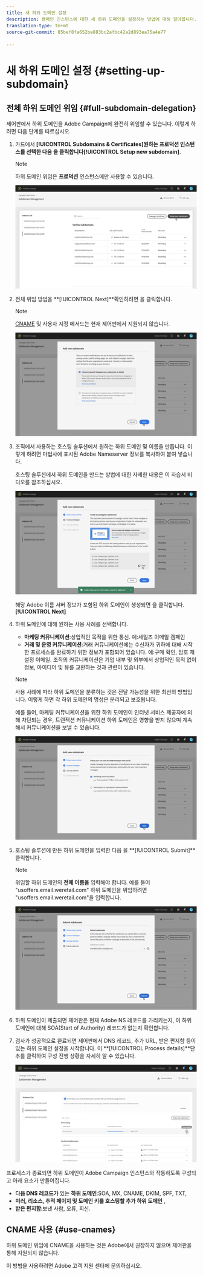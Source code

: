 ```yaml
---
title: 새 하위 도메인 설정
description: 캠페인 인스턴스에 대한 새 하위 도메인을 설정하는 방법에 대해 알아봅니다.
translation-type: tm+mt
source-git-commit: 85bef8fa652be883bc2afbc42a2d893ea75a4e77

---
```



# 새 하위 도메인 설정 {#setting-up-subdomain}

## 전체 하위 도메인 위임 {#full-subdomain-delegation}

제어판에서 하위 도메인을 Adobe Campaign에 완전히 위임할 수 있습니다. 이렇게 하려면 다음 단계를 따르십시오.

1. 카드에서 **[!UICONTROL Subdomains & Certificates]**원하는 프로덕션 인스턴스를 선택한 다음 을 클릭합니다**[!UICONTROL Setup new subdomain]**.

   >[!NOTE]
   >
   >하위 도메인 위임은 **프로덕션** 인스턴스에만 사용할 수 있습니다.

   ![](assets/subdomain1.png)

1. 전체 위임 방법을 **[!UICONTROL Next]**확인하려면 을 클릭합니다.

   >[!NOTE]
   >
   >[CNAME](#use-cnames) 및 사용자 지정 메서드는 현재 제어판에서 지원되지 않습니다.

   ![](assets/subdomain3.png)

1. 조직에서 사용하는 호스팅 솔루션에서 원하는 하위 도메인 및 이름을 만듭니다. 이렇게 하려면 마법사에 표시된 Adobe Nameserver 정보를 복사하여 붙여 넣습니다.

   호스팅 솔루션에서 하위 도메인을 만드는 방법에 대한 자세한 내용은 이 자습서 비디오를 참조하십시오.

   ![](assets/subdomain4.png)

   해당 Adobe 이름 서버 정보가 포함된 하위 도메인이 생성되면 을 클릭합니다. **[!UICONTROL Next]**

1. 하위 도메인에 대해 원하는 사용 사례를 선택합니다.

   * **마케팅 커뮤니케이션**:상업적인 목적을 위한 통신. 예:세일즈 이메일 캠페인
   * **거래 및 운영 커뮤니케이션**:거래 커뮤니케이션에는 수신자가 귀하에 대해 시작한 프로세스를 완료하기 위한 정보가 포함되어 있습니다. 예:구매 확인, 암호 재설정 이메일. 조직의 커뮤니케이션은 기업 내부 및 외부에서 상업적인 목적 없이 정보, 아이디어 및 뷰를 교환하는 것과 관련이 있습니다.
   >[!NOTE]
   >
   >사용 사례에 따라 하위 도메인을 분류하는 것은 전달 가능성을 위한 최선의 방법입니다. 이렇게 하면 각 하위 도메인의 명성은 분리되고 보호됩니다.
   >
   >예를 들어, 마케팅 커뮤니케이션을 위한 하위 도메인이 인터넷 서비스 제공자에 의해 차단되는 경우, 트랜잭션 커뮤니케이션 하위 도메인은 영향을 받지 않으며 계속해서 커뮤니케이션을 보낼 수 있습니다.

   ![](assets/subdomain5.png)

1. 호스팅 솔루션에 만든 하위 도메인을 입력한 다음 을 **[!UICONTROL Submit]**클릭합니다.

   >[!NOTE]
   >
   > 위임할 하위 도메인의 **전체 이름을** 입력해야 합니다. 예를 들어 &quot;usoffers.email.weretail.com&quot; 하위 도메인을 위임하려면 &quot;usoffers.email.weretail.com&quot;을 입력합니다.

   ![](assets/subdomain6.png)

1. 하위 도메인이 제출되면 제어판은 현재 Adobe NS 레코드를 가리키는지, 이 하위 도메인에 대해 SOA(Start of Authority) 레코드가 없는지 확인합니다.

1. 검사가 성공적으로 완료되면 제어판에서 DNS 레코드, 추가 URL, 받은 편지함 등이 있는 하위 도메인 설정을 시작합니다. 이 **[!UICONTROL Process details]**단추를 클릭하여 구성 진행 상황을 자세히 알 수 있습니다.

   ![](assets/subdomain7.png)

프로세스가 종료되면 하위 도메인이 Adobe Campaign 인스턴스와 작동하도록 구성되고 아래 요소가 만들어집니다.

* **다음 DNS 레코드가** 있는 **하위 도메인**:SOA, MX, CNAME, DKIM, SPF, TXT,
* **미러, 리소스, 추적 페이지 및 도메인 키를 호스팅할 추가 하위 도메인** ,
* **받은 편지함**:보낸 사람, 오류, 회신.

## CNAME 사용 {#use-cnames}

하위 도메인 위임에 CNAME을 사용하는 것은 Adobe에서 권장하지 않으며 제어판을 통해 지원되지 않습니다.

이 방법을 사용하려면 Adobe 고객 지원 센터에 문의하십시오.
